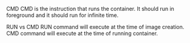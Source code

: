CMD
CMD is the instruction that runs the container. It should run in foreground and it should run for infinite time.

RUN vs CMD
RUN command will execute at the time of image creation.
CMD command will execute at the time of running container.
